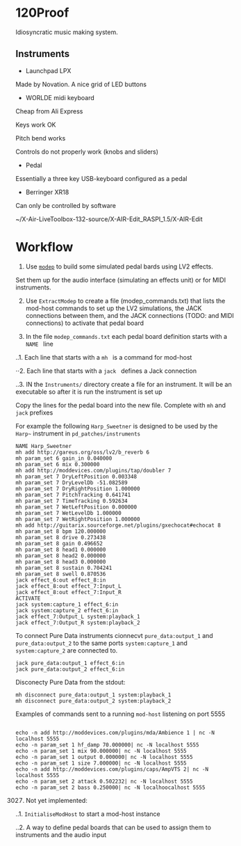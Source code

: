 # 120Proof

Idiosyncratic music making system.

## Instruments

* Launchpad LPX

Made by Novation.  A nice grid of LED buttons 

* WORLDE midi keyboard

Cheap from Ali Express

Keys work OK

Pitch bend works

Controls do not properly work (knobs and sliders)

* Pedal

Essentially a three key USB-keyboard configured as a pedal

* Berringer XR18

Can only be controlled by software

~/X-Air-LiveToolbox-132-source/X-AIR-Edit_RASPI_1.5/X-AIR-Edit


# Workflow

1. Use [`modep`](https://blokas.io/modep) to build some simulated pedal bards using LV2 effects.

Set them up for the audio interface (simulating an effects unit) or for MIDI instruments.

2. Use `ExtractModep` to create a file (modep_commands.txt) that lists the mod-host commands to set up the LV2 simulations, the JACK connections between them, and the JACK connections (TODO: and MIDI connections) to activate that pedal board

3. In the file `modep_commands.txt` each pedal board definition starts with a `NAME ` line

..1. Each line that starts with a `mh ` is a command for mod-host

⋅⋅2. Each line that starts with a `jack ` defines a Jack connection

..3. IN the `Instruments/` directory create a file for an instrument.  It will be an executable so after it is run the instrument is set up

Copy the lines for the pedal board into the new file.  Complete with `mh` and `jack` prefixes

For example the following `Harp_Sweetner` is designed to be used by the `Harp~` instrument in `pd_patches/instruments`

```
NAME Harp_Sweetner
mh add http://gareus.org/oss/lv2/b_reverb 6
mh param_set 6 gain_in 0.040000
mh param_set 6 mix 0.300000
mh add http://moddevices.com/plugins/tap/doubler 7
mh param_set 7 DryLeftPosition 0.003348
mh param_set 7 DryLevelDb -51.082589
mh param_set 7 DryRightPosition 1.000000
mh param_set 7 PitchTracking 0.641741
mh param_set 7 TimeTracking 0.592634
mh param_set 7 WetLeftPosition 0.000000
mh param_set 7 WetLevelDb 1.000000
mh param_set 7 WetRightPosition 1.000000
mh add http://guitarix.sourceforge.net/plugins/gxechocat#echocat 8
mh param_set 8 bpm 120.000000
mh param_set 8 drive 0.273438
mh param_set 8 gain 0.496652
mh param_set 8 head1 0.000000
mh param_set 8 head2 0.000000
mh param_set 8 head3 0.000000
mh param_set 8 sustain 0.704241
mh param_set 8 swell 0.870536
jack effect_6:out effect_8:in
jack effect_8:out effect_7:Input_L
jack effect_8:out effect_7:Input_R
ACTIVATE
jack system:capture_1 effect_6:in
jack system:capture_2 effect_6:in
jack effect_7:Output_L system:playback_1
jack effect_7:Output_R system:playback_2
```

To connect Pure Data instruments cionnecvt `pure_data:output_1` and
`pure_data:output_2` to the same ports `system:capture_1` and
`system:capture_2` are connected to.

```
jack pure_data:output_1 effect_6:in
jack pure_data:output_2 effect_6:in
```

Disconecty Pure Data from the stdout:
```
mh disconnect pure_data:output_1 system:playback_1
mh disconnect pure_data:output_2 system:playback_2
```

Examples of commands sent to a running `mod-host` listening on port 5555
```

echo -n add http://moddevices.com/plugins/mda/Ambience 1 | nc -N localhost 5555
echo -n param_set 1 hf_damp 70.000000| nc -N localhost 5555
echo -n param_set 1 mix 90.000000| nc -N localhost 5555
echo -n param_set 1 output 0.000000| nc -N localhost 5555
echo -n param_set 1 size 7.000000| nc -N localhost 5555
echo -n add http://moddevices.com/plugins/caps/AmpVTS 2| nc -N localhost 5555
echo -n param_set 2 attack 0.502232| nc -N localhost 5555
echo -n param_set 2 bass 0.250000| nc -N localhoocalhost 5555

```


3027. Not yet implemented:

..1. `InitialiseModHost` to start a mod-host instance

..2. A way to define pedal boards that can be used to assign them to instruments and the audio input
